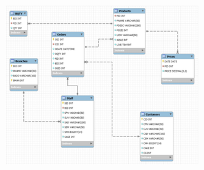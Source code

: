
<h1 align="center"><img src="https://github.com/mzmacaulaydb/stock/blob/884b1983d488bd89aaa7ec92969b670e38508df9/ERD.JPG"></h1>
<p align="center">

